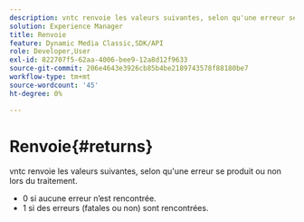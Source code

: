 ```yaml
---
description: vntc renvoie les valeurs suivantes, selon qu'une erreur se produit ou non lors du traitement.
solution: Experience Manager
title: Renvoie
feature: Dynamic Media Classic,SDK/API
role: Developer,User
exl-id: 822707f5-62aa-4006-bee9-12a8d12f9633
source-git-commit: 206e4643e3926cb85b4be2189743578f88180be7
workflow-type: tm+mt
source-wordcount: '45'
ht-degree: 0%

---
```


# Renvoie{#returns}

vntc renvoie les valeurs suivantes, selon qu&#39;une erreur se produit ou non lors du traitement.

* 0 si aucune erreur n’est rencontrée.
* 1 si des erreurs (fatales ou non) sont rencontrées.
